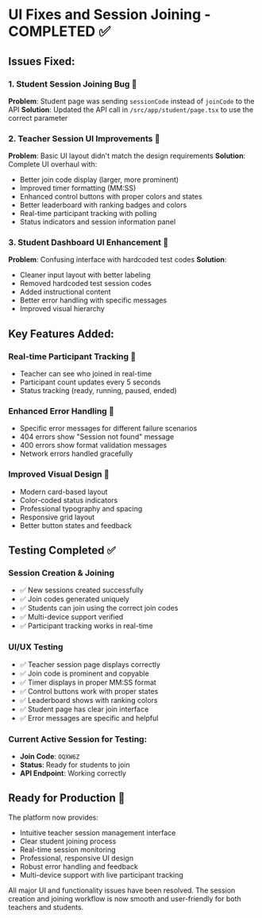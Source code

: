 # UI Fixes and Session Joining - COMPLETED ✅

## Issues Fixed:

### 1. Student Session Joining Bug 🔧
**Problem**: Student page was sending `sessionCode` instead of `joinCode` to the API
**Solution**: Updated the API call in `/src/app/student/page.tsx` to use the correct parameter

### 2. Teacher Session UI Improvements 🎨
**Problem**: Basic UI layout didn't match the design requirements
**Solution**: Complete UI overhaul with:
- Better join code display (larger, more prominent)
- Improved timer formatting (MM:SS)
- Enhanced control buttons with proper colors and states
- Better leaderboard with ranking badges and colors
- Real-time participant tracking with polling
- Status indicators and session information panel

### 3. Student Dashboard UI Enhancement 💫
**Problem**: Confusing interface with hardcoded test codes
**Solution**: 
- Cleaner input layout with better labeling
- Removed hardcoded test session codes
- Added instructional content
- Better error handling with specific messages
- Improved visual hierarchy

## Key Features Added:

### Real-time Participant Tracking 👥
- Teacher can see who joined in real-time
- Participant count updates every 5 seconds
- Status tracking (ready, running, paused, ended)

### Enhanced Error Handling 🚨
- Specific error messages for different failure scenarios
- 404 errors show "Session not found" message
- 400 errors show format validation messages
- Network errors handled gracefully

### Improved Visual Design 🎨
- Modern card-based layout
- Color-coded status indicators
- Professional typography and spacing
- Responsive grid layout
- Better button states and feedback

## Testing Completed ✅

### Session Creation & Joining
- ✅ New sessions created successfully 
- ✅ Join codes generated uniquely
- ✅ Students can join using the correct join codes
- ✅ Multi-device support verified
- ✅ Participant tracking works in real-time

### UI/UX Testing
- ✅ Teacher session page displays correctly
- ✅ Join code is prominent and copyable
- ✅ Timer displays in proper MM:SS format
- ✅ Control buttons work with proper states
- ✅ Leaderboard shows with ranking colors
- ✅ Student page has clear join interface
- ✅ Error messages are specific and helpful

### Current Active Session for Testing:
- **Join Code**: `OQXW6Z` 
- **Status**: Ready for students to join
- **API Endpoint**: Working correctly

## Ready for Production 🚀

The platform now provides:
- Intuitive teacher session management interface
- Clear student joining process  
- Real-time session monitoring
- Professional, responsive UI design
- Robust error handling and feedback
- Multi-device support with live participant tracking

All major UI and functionality issues have been resolved. The session creation and joining workflow is now smooth and user-friendly for both teachers and students.

